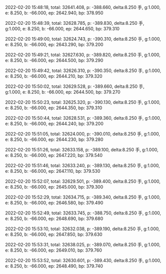 2022-02-20 15:48:18, total: 32641.408, p: -388.660, delta:8.250 手, g:1.000, e: 8.250, b: -66.000, ep: 2642.940, bp: 378.950

2022-02-20 15:48:39, total: 32628.785, p: -389.830, delta:8.250 手, g:1.000, e: 8.250, b: -66.000, ep: 2644.650, bp: 379.310

2022-02-20 15:49:00, total: 32624.743, p: -390.310, delta:8.250 手, g:1.000, e: 8.250, b: -66.000, ep: 2643.290, bp: 379.200

2022-02-20 15:49:21, total: 32627.630, p: -389.820, delta:8.250 手, g:1.000, e: 8.250, b: -66.000, ep: 2644.500, bp: 379.290

2022-02-20 15:49:42, total: 32626.310, p: -390.350, delta:8.250 手, g:1.000, e: 8.250, b: -66.000, ep: 2644.210, bp: 379.320

2022-02-20 15:50:02, total: 32629.528, p: -389.660, delta:8.250 手, g:1.000, e: 8.250, b: -66.000, ep: 2644.500, bp: 379.270

2022-02-20 15:50:23, total: 32625.320, p: -390.130, delta:8.250 手, g:1.000, e: 8.250, b: -66.000, ep: 2644.350, bp: 379.310

2022-02-20 15:50:44, total: 32628.531, p: -389.360, delta:8.250 手, g:1.000, e: 8.250, b: -66.000, ep: 2644.240, bp: 379.200

2022-02-20 15:51:05, total: 32624.000, p: -390.010, delta:8.250 手, g:1.000, e: 8.250, b: -66.000, ep: 2644.230, bp: 379.280

2022-02-20 15:51:26, total: 32633.158, p: -389.100, delta:8.250 手, g:1.000, e: 8.250, b: -66.000, ep: 2647.220, bp: 379.540

2022-02-20 15:51:46, total: 32633.240, p: -389.130, delta:8.250 手, g:1.000, e: 8.250, b: -66.000, ep: 2647.110, bp: 379.530

2022-02-20 15:52:07, total: 32629.501, p: -389.400, delta:8.250 手, g:1.000, e: 8.250, b: -66.000, ep: 2645.000, bp: 379.300

2022-02-20 15:52:29, total: 32634.715, p: -389.340, delta:8.250 手, g:1.000, e: 8.250, b: -66.000, ep: 2646.580, bp: 379.490

2022-02-20 15:52:49, total: 32633.745, p: -388.750, delta:8.250 手, g:1.000, e: 8.250, b: -66.000, ep: 2648.690, bp: 379.680

2022-02-20 15:53:10, total: 32632.038, p: -389.190, delta:8.250 手, g:1.000, e: 8.250, b: -66.000, ep: 2647.850, bp: 379.630

2022-02-20 15:53:31, total: 32638.025, p: -389.070, delta:8.250 手, g:1.000, e: 8.250, b: -66.000, ep: 2649.010, bp: 379.760

2022-02-20 15:53:52, total: 32630.601, p: -389.430, delta:8.250 手, g:1.000, e: 8.250, b: -66.000, ep: 2648.490, bp: 379.740